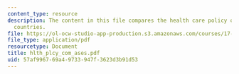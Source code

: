 ```yaml
---
content_type: resource
description: The content in this file compares the health care policy of US with other
  countries.
file: https://ol-ocw-studio-app-production.s3.amazonaws.com/courses/17-315-comparative-health-policy-fall-2004/57af996769a49733947f3623d3b91d53_hlth_plcy_com_ases.pdf
file_type: application/pdf
resourcetype: Document
title: hlth_plcy_com_ases.pdf
uid: 57af9967-69a4-9733-947f-3623d3b91d53
---
```

